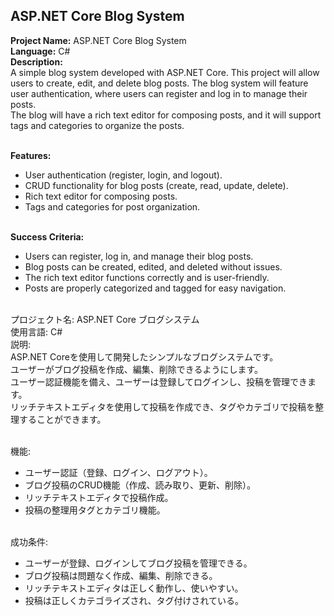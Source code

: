 ## ASP.NET Core Blog System

**Project Name:** ASP.NET Core Blog System <br>
**Language:** C# <br>
**Description:** <br>
A simple blog system developed with ASP.NET Core. This project will allow users to create, edit, and delete blog posts. The blog system will feature user authentication, where users can register and log in to manage their posts. <br>
The blog will have a rich text editor for composing posts, and it will support tags and categories to organize the posts. <br><br>

**Features:** <br>
- User authentication (register, login, and logout). <br>
- CRUD functionality for blog posts (create, read, update, delete). <br>
- Rich text editor for composing posts. <br>
- Tags and categories for post organization. <br><br>

**Success Criteria:** <br>
- Users can register, log in, and manage their blog posts. <br>
- Blog posts can be created, edited, and deleted without issues. <br>
- The rich text editor functions correctly and is user-friendly. <br>
- Posts are properly categorized and tagged for easy navigation. <br><br>

プロジェクト名: ASP.NET Core ブログシステム <br>
使用言語: C# <br>
説明: <br>
ASP.NET Coreを使用して開発したシンプルなブログシステムです。 <br>
ユーザーがブログ投稿を作成、編集、削除できるようにします。 <br>
ユーザー認証機能を備え、ユーザーは登録してログインし、投稿を管理できます。 <br>
リッチテキストエディタを使用して投稿を作成でき、タグやカテゴリで投稿を整理することができます。 <br><br>

機能: <br>
- ユーザー認証（登録、ログイン、ログアウト）。 <br>
- ブログ投稿のCRUD機能（作成、読み取り、更新、削除）。 <br>
- リッチテキストエディタで投稿作成。 <br>
- 投稿の整理用タグとカテゴリ機能。 <br><br>

成功条件: <br>
- ユーザーが登録、ログインしてブログ投稿を管理できる。 <br>
- ブログ投稿は問題なく作成、編集、削除できる。 <br>
- リッチテキストエディタは正しく動作し、使いやすい。 <br>
- 投稿は正しくカテゴライズされ、タグ付けされている。 <br><br>
